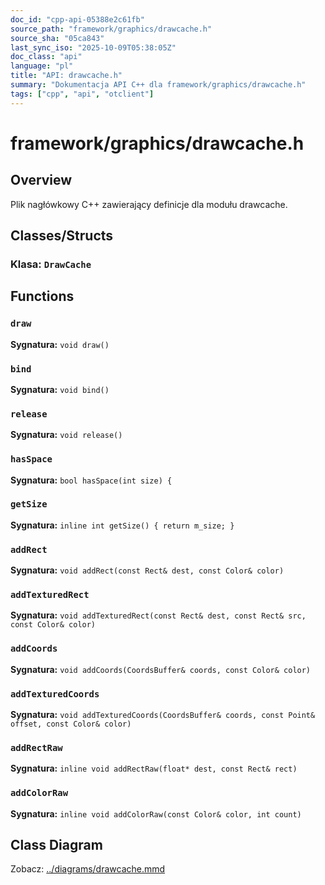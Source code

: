 ```yaml
---
doc_id: "cpp-api-05388e2c61fb"
source_path: "framework/graphics/drawcache.h"
source_sha: "05ca843"
last_sync_iso: "2025-10-09T05:38:05Z"
doc_class: "api"
language: "pl"
title: "API: drawcache.h"
summary: "Dokumentacja API C++ dla framework/graphics/drawcache.h"
tags: ["cpp", "api", "otclient"]
---
```


# framework/graphics/drawcache.h

## Overview

Plik nagłówkowy C++ zawierający definicje dla modułu drawcache.

## Classes/Structs

### Klasa: `DrawCache`

## Functions

### `draw`

**Sygnatura:** `void draw()`

### `bind`

**Sygnatura:** `void bind()`

### `release`

**Sygnatura:** `void release()`

### `hasSpace`

**Sygnatura:** `bool hasSpace(int size) {`

### `getSize`

**Sygnatura:** `inline int getSize() { return m_size; }`

### `addRect`

**Sygnatura:** `void addRect(const Rect& dest, const Color& color)`

### `addTexturedRect`

**Sygnatura:** `void addTexturedRect(const Rect& dest, const Rect& src, const Color& color)`

### `addCoords`

**Sygnatura:** `void addCoords(CoordsBuffer& coords, const Color& color)`

### `addTexturedCoords`

**Sygnatura:** `void addTexturedCoords(CoordsBuffer& coords, const Point& offset, const Color& color)`

### `addRectRaw`

**Sygnatura:** `inline void addRectRaw(float* dest, const Rect& rect)`

### `addColorRaw`

**Sygnatura:** `inline void addColorRaw(const Color& color, int count)`

## Class Diagram

Zobacz: [../diagrams/drawcache.mmd](../diagrams/drawcache.mmd)
